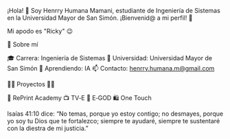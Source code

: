 ¡Hola! 👋 Soy Henrry Humana Mamani, estudiante de Ingeniería de Sistemas en la Universidad Mayor de San Simón. ¡Bienvenid@ a mi perfil! 🚀

Mi apodo es "Ricky" 😉

🚀 Sobre mí

  🎓 Carrera: Ingeniería de Sistemas
  🏫 Universidad: Universidad Mayor de San Simón
  🌱 Aprendiendo: IA
  📫 Contacto: henrry.humana.m@gmail.com


🚀🔧 Proyectos 🔧🚀

📝 RePrint Academy
📺 TV‑E
🖤 E‑GOD
🛍️ One Touch

Isaías 41:10 dice:
“No temas, porque yo estoy contigo; no desmayes, porque yo soy tu Dios que te fortalezco;
siempre te ayudaré, siempre te sustentaré con la diestra de mi justicia.”
